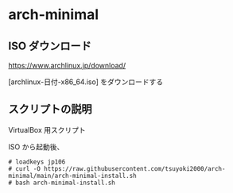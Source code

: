 # arch-minimal

## ISO ダウンロード
https://www.archlinux.jp/download/

[archlinux-日付-x86_64.iso] をダウンロードする

## スクリプトの説明
VirtualBox 用スクリプト

ISO から起動後、
```
# loadkeys jp106
# curl -O https://raw.githubusercontent.com/tsuyoki2000/arch-minimal/main/arch-minimal-install.sh
# bash arch-minimal-install.sh
```
